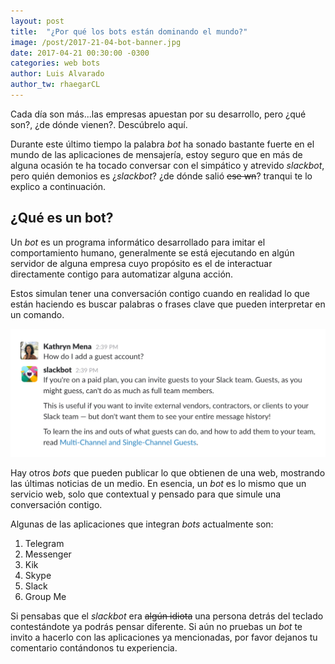 ```yaml
---
layout: post
title:  "¿Por qué los bots están dominando el mundo?"
image: /post/2017-21-04-bot-banner.jpg
date: 2017-04-21 00:30:00 -0300
categories: web bots
author: Luis Alvarado
author_tw: rhaegarCL
---
```

Cada día son más...las empresas apuestan por su desarrollo, pero ¿qué son?,
¿de dónde vienen?. Descúbrelo aquí.

<!--more-->

Durante este último tiempo la palabra *bot* ha sonado bastante fuerte en el mundo de las aplicaciones de mensajería, estoy seguro que en más de alguna ocasión te ha tocado conversar con el simpático y atrevido *slackbot*, pero quién demonios es ¿*slackbot*? ¿de dónde salió ~~ese wn~~? tranqui te lo explico a continuación.

## ¿Qué es un bot?
Un *bot* es un programa informático desarrollado para imitar el comportamiento humano, generalmente se está ejecutando en algún servidor de alguna empresa cuyo propósito es el de interactuar directamente contigo para automatizar alguna acción.

Estos simulan tener una conversación contigo cuando en realidad lo que están haciendo es buscar palabras o frases clave que pueden interpretar en un comando.

![slackbot](/assets/img/post/2017-21-04-por-que-los-bots-estan-dominando-el-mundo/2017-21-04-slackbot.jpg)

Hay otros *bots* que pueden publicar lo que obtienen de una web, mostrando las últimas noticias de un medio. En esencia, un *bot* es lo mismo que un servicio web, solo que contextual y pensado para que simule una conversación contigo.

Algunas de las aplicaciones que integran *bots* actualmente son:
1. Telegram
2. Messenger
3. Kik
4. Skype
5. Slack
6. Group Me

Si pensabas que el *slackbot* era ~~algún idiota~~ una persona detrás del teclado contestándote ya podrás pensar diferente. Si aún no pruebas un *bot* te invito a hacerlo con las aplicaciones ya mencionadas, por favor dejanos tu comentario contándonos tu experiencia.
